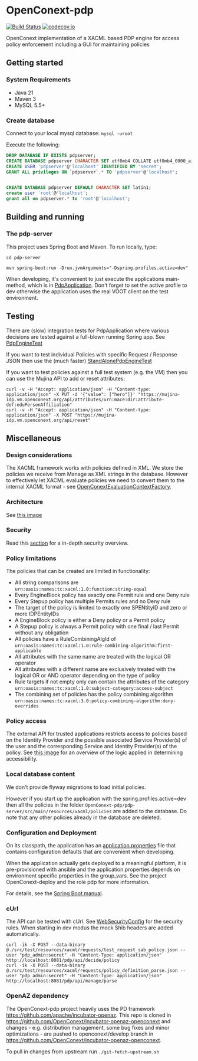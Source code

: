 # OpenConext-pdp

[![Build Status](https://travis-ci.org/OpenConext/OpenConext-pdp.svg)](https://travis-ci.org/OpenConext/OpenConext-pdp)
[![codecov.io](https://codecov.io/github/OpenConext/OpenConext-pdp/coverage.svg)](https://codecov.io/github/OpenConext/OpenConext-pdp)

OpenConext implementation of a XACML based PDP engine for access policy enforcement including a GUI for maintaining policies

## Getting started

### System Requirements

- Java 21
- Maven 3
- MySQL 5.5+

### Create database

Connect to your local mysql database: `mysql -uroot`

Execute the following:

```sql
DROP DATABASE IF EXISTS pdpserver;
CREATE DATABASE pdpserver CHARACTER SET utf8mb4 COLLATE utf8mb4_0900_ai_ci;
CREATE USER 'pdpserver'@'localhost' IDENTIFIED BY 'secret';
GRANT ALL privileges ON `pdpserver`.* TO 'pdpserver'@'localhost';


CREATE DATABASE pdpserver DEFAULT CHARACTER SET latin1;
create user 'root'@'localhost';
grant all on pdpserver.* to 'root'@'localhost';
```

## Building and running

### The pdp-server

This project uses Spring Boot and Maven. To run locally, type:

    cd pdp-server

    mvn spring-boot:run -Drun.jvmArguments="-Dspring.profiles.active=dev"

When developing, it's convenient to just execute the applications main-method, which is in [PdpApplication](pdp-server/src/main/java/pdp/PdpApplication.java). Don't forget
to set the active profile to dev otherwise the application uses the real VOOT client on the test environment.

## Testing

There are (slow) integration tests for PdpApplication where various decisions are tested against a full-blown running Spring app. See [PdpEngineTest](pdp-server/src/test/java/pdp/PdpEngineTest.java)

If you want to test individual Policies with specific Request / Response JSON then use the (much faster) [StandAlonePdpEngineTest](pdp-server/src/test/java/pdp/StandAlonePdpEngineTest.java)

If you want to test policies against a full test system (e.g. the VM) then you can use the Mujina API to add or reset attributes:

    curl -v -H "Accept: application/json" -H "Content-type: application/json" -X PUT -d '{"value": ["hero"]}' "https://mujina-idp.vm.openconext.org/api/attributes/urn:mace:dir:attribute-def:eduPersonAffiliation"
    curl -v -H "Accept: application/json" -H "Content-type: application/json" -X POST "https://mujina-idp.vm.openconext.org/api/reset"

## Miscellaneous

### Design considerations

The XACML framework works with policies defined in XML. We store the policies we receive from Manage as XML strings in the database. However to
effectively let XACML evaluate policies we need to convert them to the internal XACML format - see [OpenConextEvaluationContextFactory](pdp-server/src/main/java/pdp/xacml/OpenConextEvaluationContextFactory.java).

### Architecture

See [this image](https://raw.githubusercontent.com/OpenConext/OpenConext-pdp/master/pdp-gui/src/images/authz_poc.001.png)

### Security

Read this [section](Security.md) for a in-depth security overview.

### Policy limitations

The policies that can be created are limited in functionality:

* All string comparisons are `urn:oasis:names:tc:xacml:1.0:function:string-equal`
* Every EngineBlock policy has exactly one Permit rule and one Deny rule
* Every Stepup policy has multiple Permits rules and no Deny rule
* The target of the policy is limited to exactly one SPENtityID and zero or more IDPEntityIDs
* A EngineBlock policy is either a Deny policy or a Permit policy
* A Stepup policy is always a Permit policy with one final / last Permit without any obligation
* All policies have a RuleCombiningAlgId of `urn:oasis:names:tc:xacml:1.0:rule-combining-algorithm:first-applicable`
* All attributes with the same name are treated with the logical OR operator
* All attributes with a different name are exclusively treated with the logical OR or AND operator depending on the type of policy
* Rule targets if not empty only can contain the attributes of the category `urn:oasis:names:tc:xacml:1.0:subject-category:access-subject`
* The combining set of policies has the policy combining algorithm `urn:oasis:names:tc:xacml:3.0:policy-combining-algorithm:deny-overrides`

### Policy access

The external API for trusted applications restricts access to policies based on the Identity Provider
and the possible associated Service Provider(s) of the user and the corresponding Service and Identity Provider(s) of the policy. See
 [this image](https://raw.githubusercontent.com/OpenConext/OpenConext-pdp/master/pdp-gui/src/images/PdP_policies_access.001.jpeg) for an overview of the logic applied in determining accessibility.

### Local database content

We don't provide flyway migrations to load initial policies.

However if you start up the application with the spring.profiles.active=dev then all the policies
in the folder `OpenConext-pdp/pdp-server/src/main/resources/xacml/policies` are added to the database. Do note that any other policies already in the database are deleted.

### Configuration and Deployment

On its classpath, the application has an [application.properties](pdp-server/src/main/resources/application.properties) file that
contains configuration defaults that are convenient when developing.

When the application actually gets deployed to a meaningful platform, it is pre-provisioned with ansible and the application.properties depends on
environment specific properties in the group_vars. See the project OpenConext-deploy and the role pdp for more information.

For details, see the [Spring Boot manual](http://docs.spring.io/spring-boot/docs/1.2.1.RELEASE/reference/htmlsingle/).

### cUrl

The API can be tested with cUrl. See [WebSecurityConfig](pdp-server/src/main/java/pdp/WebSecurityConfig.java) for the security rules. When starting in dev modus
the mock Shib headers are added automatically.

```
curl -ik -X POST --data-binary @./src/test/resources/xacml/requests/test_request_sab_policy.json --user "pdp_admin:secret" -H "Content-Type: application/json" http://localhost:8081/pdp/api/decide/policy
curl -ik -X POST --data-binary @./src/test/resources/xacml/requests/policy_definition_parse.json --user "pdp_admin:secret" -H "Content-Type: application/json" http://localhost:8081/pdp/api/manage/parse
```

### OpenAZ dependency

The OpenConext-pdp project heavily uses the PD framework https://github.com/apache/incubator-openaz. This repo is cloned in
https://github.com/OpenConext/incubator-openaz-openconext and changes - e.g. distribution management, some bug fixes and minor optimizations - are
pushed to openconext/develop branch in https://github.com/OpenConext/incubator-openaz-openconext.

To pull in changes from upstream run `./git-fetch-upstream.sh`

